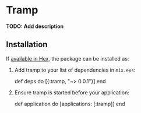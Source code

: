 # Tramp

**TODO: Add description**

## Installation

If [available in Hex](https://hex.pm/docs/publish), the package can be installed as:

  1. Add tramp to your list of dependencies in `mix.exs`:

        def deps do
          [{:tramp, "~> 0.0.1"}]
        end

  2. Ensure tramp is started before your application:

        def application do
          [applications: [:tramp]]
        end

